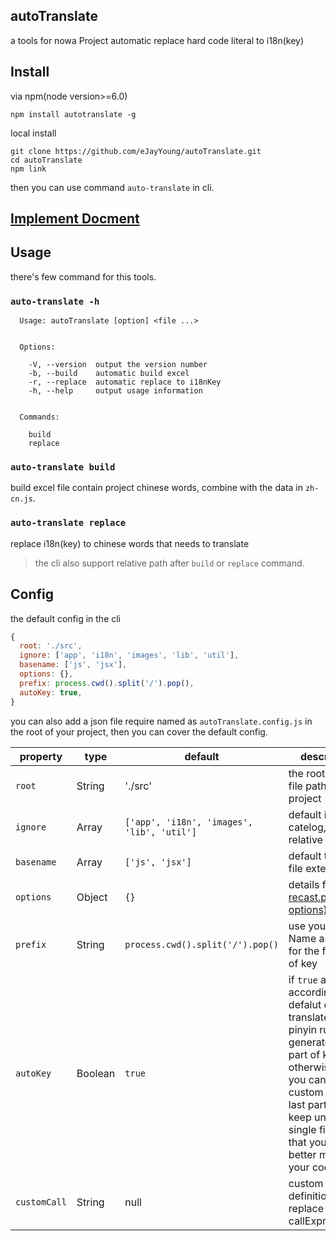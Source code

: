 ## autoTranslate

a tools for nowa Project automatic replace hard code literal to i18n(key)

## Install

via npm(node version>=6.0)
```
npm install autotranslate -g
```

local install
```
git clone https://github.com/eJayYoung/autoTranslate.git
cd autoTranslate
npm link
```

then you can use command `auto-translate` in cli.

## [Implement Docment](./Implement.md)

## Usage

there's few command for this tools.
### **`auto-translate -h`**

  ```
    Usage: autoTranslate [option] <file ...>


    Options:

      -V, --version  output the version number
      -b, --build    automatic build excel
      -r, --replace  automatic replace to i18nKey
      -h, --help     output usage information


    Commands:

      build
      replace
  ```

### **`auto-translate build`** <br>
  build excel file contain project chinese words, combine with the data in `zh-cn.js`. 

### **`auto-translate replace`** <br>
  replace i18n(key) to chinese words that needs to translate
> the cli also support relative path after `build` or `replace` command.

## Config

the default config in the cli
```javascript
{
  root: './src',
  ignore: ['app', 'i18n', 'images', 'lib', 'util'],
  basename: ['js', 'jsx'],
  options: {},
  prefix: process.cwd().split('/').pop(),
  autoKey: true,
}
```

you can also add a json file require named as `autoTranslate.config.js` in the root of your project, then you can cover the default config.


| property | type | default | description |
| --------- | ---- | ------- | ----------- |
| `root` | String | './src' | the root parse file path in project |
| `ignore` | Array | `['app', 'i18n', 'images', 'lib', 'util']` | default ignore catelog, support relative path |
| `basename` | Array | `['js', 'jsx']` | default traverse file extension |
| `options` | Object | `{}` | details from [recast.parse(ast, options)](https://github.com/benjamn/recast/blob/master/lib/options.js) |
| `prefix` | String | `process.cwd().split('/').pop()` | use your Project Name as default for the front part of key |
| `autoKey` | Boolean | `true` | if `true` automatic according defalut chinese translate to pinyin rule to generate the last part of key, otherwise `false` you can also custom fill the last part of key keep unique in single file so that you can better manage your code. |
| `customCall` | String | null | custom definition the replace callExpression. |

